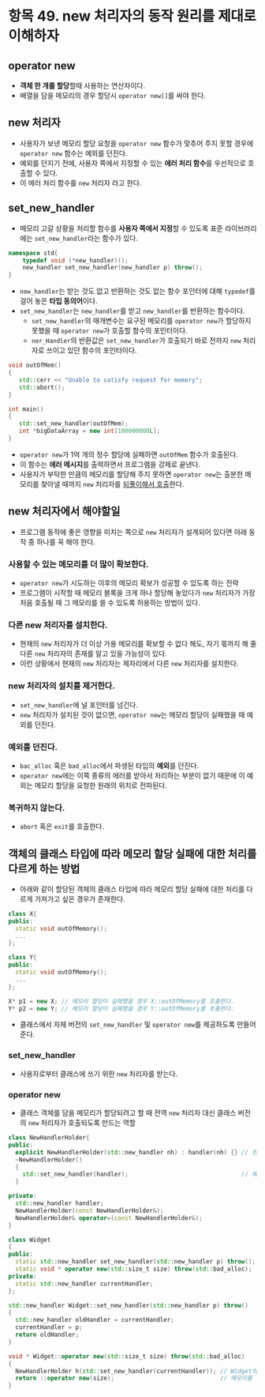 # 항목 49. new 처리자의 동작 원리를 제대로 이해하자
## operator new
- **객체 한 개를 할당**할때 사용하는 연산자이다.
- 배열을 담을 메모리의 경우 할당시 `operator new[]`를 써야 한다.

## new 처리자
- 사용자가 보낸 메모리 할당 요청을 `operator new` 함수가 맞추어 주지 못할 경우에 `operator new` 함수는 예외를 던진다.
- 예외를 던지기 전에, 사용자 쪽에서 지정할 수 있는 **에러 처리 함수**를 우선적으로 호출할 수 있다.
- 이 에러 처리 함수를 `new` 처리자 라고 한다.

## set_new_handler
- 메모리 고갈 상황을 처리할 함수를 **사용자 쪽에서 지정**할 수 있도록 표준 라이브러리에는 `set_new_handler`라는 함수가 있다.
```cpp
namespace std{
    typedef void (*new_handler)();
    new_handler set_new_handler(new_handler p) throw();
}
```
- `new_handler`는 받는 것도 없고 반환하는 것도 없는 함수 포인터에 대해 `typedef`를 걸어 놓은 **타입 동의어**이다.
- `set_new_handler`는 `new_handler`를 받고 `new_handler`를 반환하는 함수이다.
  - `set_new_handler`의 매개변수는 요구된 메모리를 `operator new`가 할당하지 못했을 때 `operator new`가 호출할 함수의 포인터이다.
  - `ner_Handler`의 반환값은 `set_new_handler`가 호출되기 바로 전까지 `new` 처리자로 쓰이고 있던 함수의 포인터이다.

```cpp
void outOfMem()
{
   std::cerr << "Unable to satisfy request for memory";
   std::abort();
}

int main()
{
   std::set_new_handler(outOfMem);
   int *bigDataArray = new int[100000000L];
}
```
- `operator new`가 1억 개의 정수 할당에 실패하면 `outOfMem` 함수가 호출된다.
- 이 함수는 **에러 메시지**를 출력하면서 프로그램을 강제로 끝낸다.
- 사용자가 부탁한 만큼의 메모리를 할당해 주지 못하면 `operator new`는 출분한 메모리를 찾아낼 때까지 `new` 처리자를 [되풀이해서 호출](/Chapter8/Item51.md)한다.

## new 처리자에서 해야할일
- 프로그램 동작에 좋은 영향을 미치는 쪽으로 `new` 처리자가 설계되어 있다면 아래 동작 중 하나를 꼭 해야 한다.
### 사용할 수 있는 메모리를 더 많이 확보한다.
- `operator new`가 시도하는 이후의 메모리 확보가 성공할 수 있도록 하는 전략
- 프로그램이 시작할 때 메모리 블록을 크게 하나 할당해 놓았다가 `new` 처리자가 가장 처음 호출될 때 그 메모리를 쓸 수 있도록 허용하는 방법이 있다.

### 다른 new 처리자를 설치한다.
- 현재의 `new` 처리자가 더 이상 가용 메모리를 확보할 수 없다 해도, 자기 몫까지 해 줄 다른 `new` 처리자의 존재를 알고 있을 가능성이 있다.
- 이런 상황에서 현재의 `new` 처리자는 제자리에서 다른 `new` 처리자를 설치한다.

### new 처리자의 설치를 제거한다.
- `set_new_handler`에 널 포인터를 넘긴다.
- `new` 처리자가 설치된 것이 없으면, `operator new`는 메모리 할당이 실패했을 때 예외를 던진다.

### 예외를 던진다.
- `bac_alloc` 혹은 `bad_alloc`에서 파생된 타입의 **예외**를 던진다.
- `operator new`에는 이쪽 종류의 에러를 받아서 처리하는 부분이 없기 때문에 이 예외는 메모리 할당을 요청한 원래의 위치로 전파된다.

### 복귀하지 않는다.
- `abort` 혹은 `exit`를 호출한다.

## 객체의 클래스 타입에 따라 메모리 할당 실패에 대한 처리를 다르게 하는 방법
- 아래와 같이 할당된 객체의 클래스 타입에 따라 메모리 할당 실패에 대한 처리를 다르게 가져가고 싶은 경우가 존재한다.
```cpp
class X{
public:
  static void outOfMemory();
  ...
};

class Y{
public:
  static void outOfMemory();
  ...
};

X* p1 = new X; // 메모리 할당이 실패했을 경우 X::outOfMemory를 호출한다.
Y* p2 = new Y; // 메모리 할당이 실패했을 경우 Y::outOfMemory를 호출한다.
```
- 클래스에서 자체 버전의 `set_new_handler` 및 `operator new`를 제공하도록 만들어 준다.
### set_new_handler
- 사용자로부터 클래스에 쓰기 위한 `new` 처리자를 받는다.

### operator new
- 클래스 객체를 담을 메모리가 할당되려고 할 때 전역 `new` 처리자 대신 클래스 버전의 `new` 처리자가 호출되도록 만드는 역할

```cpp
class NewHandlerHolder{
public:
  explicit NewHandlerHolder(std::new_handler nh) : handler(nh) {} // 현재의 new 처리자 획득
  ~NewHandlerHolder()
  {
    std::set_new_handler(handler);                                // 해제
  }

private:
  std::new_handler handler;
  NewHandlerHolder(const NewHandlerHolder&);
  NewHandlerHolder& operator=(const NewHandlerHolder&);
}

class Widget
{
public:
  static std::new_handler set_new_handler(std::new_handler p) throw();
  static void * operator new(std::size_t size) throw(std::bad_alloc);
private:
  static std::new_handler currentHandler;
};

std::new_handler Widget::set_new_handler(std::new_handler p) throw()
{
  std::new_handler oldHandler = currentHandler;
  currentHandler = p;
  return oldHandler;
}

void * Widget::operator new(std::size_t size) throw(std::bad_alloc)
{
  NewHandlerHolder h(std::set_new_handler(currentHandler)); // Widget의 new 처리자 설치
  return ::operator new(size);                              // 메모리를 할당하거나 할당이 실패하면 예외를 던짐
}
```